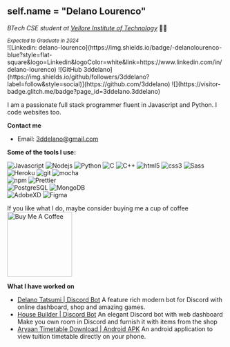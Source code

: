 <h2>self.name = "Delano Lourenco"</h2>
<p><em>BTech CSE student at <a href="https://chennai.vit.ac.in/" target="_blank">Vellore Institute of Technology</a></em> 🧑‍🎓</p>
<small><em>Expected to Graduate in 2024</em></small>
<br>
![Linkedin: delano-lourenco](https://img.shields.io/badge/-delanolourenco-blue?style=flat-square&logo=Linkedin&logoColor=white&link=https://www.linkedin.com/in/delano-lourenco) ![GitHub 3ddelano](https://img.shields.io/github/followers/3ddelano?label=follow&style=social)](https://github.com/3ddelano) ![](https://visitor-badge.glitch.me/badge?page_id=3ddelano.3ddelano)

I am a passionate full stack programmer fluent in Javascript and Python. I code websites too.

**Contact me**
* Email: [3ddelano@gmail.com](mailto:3ddelano@gmail.com)

**Some of the tools I use:**
<p>
  <img alt="Javascript" src="https://img.shields.io/badge/-Javascript-F7DF1E?style=flat-square&logo=javascript&logoColor=black" /> <img alt="Nodejs" src="https://img.shields.io/badge/-Node.js-43853d?style=flat-square&logo=Node.js&logoColor=white" />
  <img alt="Python" src="https://img.shields.io/badge/-Python-3776AB?style=flat-square&logo=Python&logoColor=white" /> <img alt="C" src="https://img.shields.io/badge/-C-A8B9CC?style=flat-square&logo=C&logoColor=black" /> <img alt="C++" src="https://img.shields.io/badge/-C++-00599C?style=flat-square&logo=c%2B%2B&logoColor=white" /> <img alt="html5" src="https://img.shields.io/badge/-HTML5-E34F26?style=flat-square&logo=html5&logoColor=white" /> <img alt="css3" src="https://img.shields.io/badge/-CSS3-1572B6?style=flat-square&logo=css3&logoColor=white" /> <img alt="Sass" src="https://img.shields.io/badge/-Sass-CC6699?style=flat-square&logo=sass&logoColor=white" />  <br> <img alt="Heroku" src="https://img.shields.io/badge/-Heroku-430098?style=flat-square&logo=heroku&logoColor=white" /> <img alt="git" src="https://img.shields.io/badge/-Git-F05032?style=flat-square&logo=git&logoColor=white" /> <img alt="mocha" src="https://img.shields.io/badge/-Mocha-8D6748?style=flat-square&logo=mocha&logoColor=white" /> <br> <img alt="npm" src="https://img.shields.io/badge/-NPM-CB3837?style=flat-square&logo=npm&logoColor=white" /> <img alt="Prettier" src="https://img.shields.io/badge/-Prettier-F7B93E?style=flat-square&logo=prettier&logoColor=white" /> <br> <img alt="PostgreSQL" src="https://img.shields.io/badge/-PostgreSQL-336791?style=flat-square&logo=PostgreSQL&logoColor=white" /> <img alt="MongoDB" src="https://img.shields.io/badge/-MongoDB-13aa52?style=flat-square&logo=mongodb&logoColor=white" /> <br> <img alt="AdobeXD" src="https://img.shields.io/badge/-AdobeXD-FF61F6?style=flat-square&logo=adobe%20xd&logoColor=white" /> <img alt="Figma" src="https://img.shields.io/badge/-Figma-F24E1E?style=flat-square&logo=figma&logoColor=white" /> 
  
  
</p>

If you like what I do, maybe consider buying me a cup of coffee
<a href="https://www.buymeacoffee.com/3ddelano" target="_blank"><img src="https://cdn.buymeacoffee.com/buttons/v2/default-red.png" alt="Buy Me A Coffee" width="150" ></a>

**What I have worked on**
* [Delano Tatsumi | Discord Bot](https://delano-tatsumi.herokuapp.com/)
   A feature rich modern bot for Discord with online dashboard, shop and amazing games.
* [House Builder | Discord Bot](https://house-builder.herokuapp.com/)
   An elegant Discord bot with web dashboard
   Make you own room in Discord and furnish it with items from the shop
 * [Aryaan Timetable Download | Android APK](https://aryaan-timetable.en.aptoide.com/app)
   An android application to view tuition timetable directly on your phone.
